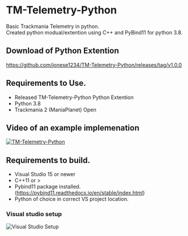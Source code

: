 # TM-Telemetry-Python
 Basic Trackmania Telemetry in python.  
 Created python modual/extention using C++ and PyBind11 for python 3.8.  
 
## Download of Python Extention
https://github.com/jonese1234/TM-Telemetry-Python/releases/tag/v1.0.0

## Requirements to Use.

* Released TM-Telemetry-Python Python Extention
* Python 3.8
* Trackmania 2 (ManiaPlanet) Open

## Video of an example implemenation
[![TM-Telemetry-Python](https://res.cloudinary.com/marcomontalbano/image/upload/v1592434085/video_to_markdown/images/youtube--IAtTYT0k6Ao-c05b58ac6eb4c4700831b2b3070cd403.jpg)](https://youtu.be/IAtTYT0k6Ao "TM-Telemetry-Python")

## Requirements to build.

* Visual Studio 15 or newer 
* C++11 or >
* Pybind11 package installed. (https://pybind11.readthedocs.io/en/stable/index.html)
* Python of choice in correct VS project location.

### Visual studio setup
![Visual Studio Setup](https://i.imgur.com/tTOEoWT.png)

